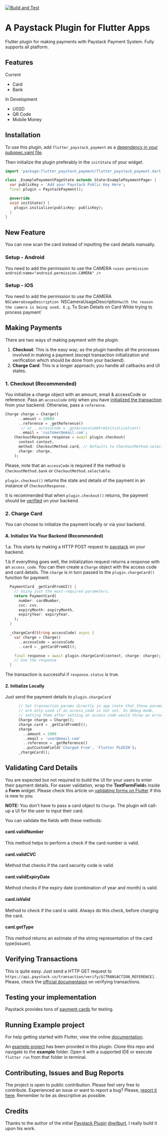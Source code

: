 [![Build and Test](https://github.com/DEVSOG12/flutter_paystack_payment/actions/workflows/main.yml/badge.svg)](https://github.com/DEVSOG12/flutter_paystack_payment/actions/workflows/main.yml)

#  A Paystack Plugin for Flutter Apps

Flutter plugin for making payments with Paystack Payment System. Fully
supports all platform.


## Features
Current
- Card
- Bank

In Development
- USSD
- QR Code
- Mobile Money


## Installation
To use this plugin, add `flutter_paystack_payment` as a [dependency in your pubspec.yaml file](https://flutter.dev/platform-plugins/).

Then initialize the plugin preferably in the `initState` of your widget.

``` dart
import 'package:flutter_paystack_payment/flutter_paystack_payment.dart';

class _ExamplePayementPageState extends State<ExamplePayementPage> {
  var publicKey = 'Add your Paystack Public Key Here';
  final plugin = PaystackPayment();

  @override
  void initState() {
    plugin.initialize(publicKey: publicKey);
  }
}
```

## New Feature 
You can now scan the card instead of inputting the card details manually. 

### Setup - Android
You need to add the permission to use the CAMERA
``` <uses-permission android:name="android.permission.CAMERA" /> ```

### Setup - iOS
You need to add the permission to use the CAMERA `NSCameraUsageDescription
`NSCameraUsageDescription` with the reason the camera is being used. E.g. `To Scan Details on Card While trying to process payment`


## Making Payments
There are two ways of making payment with the plugin.
1.  **Checkout**: This is the easy way; as the plugin handles all the
    processes involved in making a payment (except transaction
    initialization and verification which should be done from your
    backend).
2.  **Charge Card**: This is a longer approach; you handle all callbacks
    and UI states.

### 1. Checkout (Recommended)
 You initialize a charge object with an amount, email & accessCode or
 reference. Pass an `accessCode` only when you have
 [initialized the transaction](https://developers.paystack.co/reference#initialize-a-transaction)
 from your backend. Otherwise, pass a `reference`.
 

 ```dart
 Charge charge = Charge()
       ..amount = 10000
       ..reference = _getReference()
        // or ..accessCode = _getAccessCodeFrmInitialization()
       ..email = 'customer@email.com';
     CheckoutResponse response = await plugin.checkout(
       context context,
       method: CheckoutMethod.card, // Defaults to CheckoutMethod.selectable
       charge: charge,
     );
 ```

Please, note that an `accessCode` is required if the method is
`CheckoutMethod.bank` or `CheckoutMethod.selectable`.

 `plugin.checkout()` returns the state and details of the
 payment in an instance of `CheckoutResponse` .
 
 
 It is recommended that when `plugin.checkout()` returns, the
 payment should be
 [verified](https://developers.paystack.co/v2.0/reference#verify-transaction)
 on your backend.

### 2. Charge Card
You can choose to initialize the payment locally or via your backend.

#### A. Initialize Via Your Backend (Recommended)

1.a. This starts by making a HTTP POST request to
[paystack](https://developers.paystack.co/reference#initialize-a-transaction)
on your backend.

1.b If everything goes well, the initialization request returns a response with an `access_code`.
You can then create a `Charge` object with the access code and card details. The `charge` is in turn passed to the `plugin.chargeCard()` function for payment:

```dart
  PaymentCard _getCardFromUI() {
    // Using just the must-required parameters.
    return PaymentCard(
      number: cardNumber,
      cvc: cvv,
      expiryMonth: expiryMonth,
      expiryYear: expiryYear,
    );
  }

  _chargeCard(String accessCode) async {
    var charge = Charge()
      ..accessCode = accessCode
      ..card = _getCardFromUI();

    final response = await plugin.chargeCard(context, charge: charge);
    // Use the response
  }
```
The transaction is successful if `response.status` is true.



#### 2. Initialize Locally
Just send the payment details to  `plugin.chargeCard`
```dart
      // Set transaction params directly in app (note that these params
      // are only used if an access_code is not set. In debug mode,
      // setting them after setting an access code would throw an error
      Charge charge = Charge();
      charge.card = _getCardFromUI();
      charge
        ..amount = 2000
        ..email = 'user@email.com'
        ..reference = _getReference()
        ..putCustomField('Charged From', 'Flutter PLUGIN');
      _chargeCard();
```


## Validating Card Details
You are expected but not required to build the UI for your users to enter their payment details.
For easier validation, wrap the **TextFormField**s inside a **Form** widget. Please check this article on
[validating forms on Flutter](https://medium.freecodecamp.org/how-to-validate-forms-and-user-input-the-easy-way-using-flutter-e301a1531165)
if this is new to you.

**NOTE:** You don't have to pass a card object to ``Charge``. The plugin will call-up a UI for the user to input their card.

You can validate the fields with these methods:
#### card.validNumber
This method helps to perform a check if the card number is valid.

#### card.validCVC
Method that checks if the card security code is valid.

#### card.validExpiryDate
Method checks if the expiry date (combination of year and month) is valid.

#### card.isValid
Method to check if the card is valid. Always do this check, before charging the card.


#### card.getType
This method returns an estimate of the string representation of the card type(issuer).


## Verifying Transactions
This is quite easy. Just send a HTTP GET request to `https://api.paystack.co/transaction/verify/$[TRANSACTION_REFERENCE]`.
Please, check the  [official documentaion](https://developers.paystack.co/reference#verifying-transactions) on verifying transactions.

##  Testing your implementation
Paystack provides tons of [payment cards](https://developers.paystack.co/docs/test-cards) for testing.

## Running Example project
For help getting started with Flutter, view the online [documentation](https://flutter.dev).

An [example project](https://github.com/DEVSOG12/flutter_paystack_payment/tree/master/example) has been provided in this plugin.
Clone this repo and navigate to the **example** folder. Open it with a supported IDE or execute `flutter run` from that folder in terminal.

## Contributing, Issues and Bug Reports
The project is open to public contribution. Please feel very free to contribute.
Experienced an issue or want to report a bug? Please, [report it here](https://github.com/DEVSOG12/flutter_paystack_payment/issues). Remember to be as descriptive as possible.

## Credits
Thanks to the author of the initial [Paystack Plugin](https://github.com/wilburt/flutter_paystack) [@wilburt](https://github.com/wilburt), I really build it upon his work.